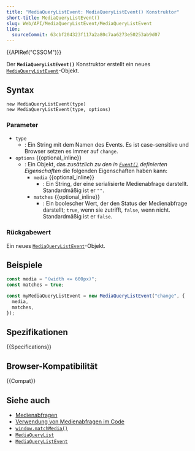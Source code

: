 ```yaml
---
title: "MediaQueryListEvent: MediaQueryListEvent() Konstruktor"
short-title: MediaQueryListEvent()
slug: Web/API/MediaQueryListEvent/MediaQueryListEvent
l10n:
  sourceCommit: 63cbf204323f117a2a80c7aa6273e50253ab9d07
---
```


{{APIRef("CSSOM")}}

Der **`MediaQueryListEvent()`** Konstruktor erstellt ein neues [`MediaQueryListEvent`](/de/docs/Web/API/MediaQueryListEvent)-Objekt.

## Syntax

```js-nolint
new MediaQueryListEvent(type)
new MediaQueryListEvent(type, options)
```

### Parameter

- `type`
  - : Ein String mit dem Namen des Events.
    Es ist case-sensitive und Browser setzen es immer auf `change`.
- `options` {{optional_inline}}
  - : Ein Objekt, das _zusätzlich zu den in [`Event()`](/de/docs/Web/API/Event/Event) definierten Eigenschaften_ die folgenden Eigenschaften haben kann:
    - `media` {{optional_inline}}
      - : Ein String, der eine serialisierte Medienabfrage darstellt. Standardmäßig ist er `""`.
    - `matches` {{optional_inline}}
      - : Ein boolescher Wert, der den Status der Medienabfrage darstellt; `true`, wenn sie zutrifft, `false`, wenn nicht. Standardmäßig ist er `false`.

### Rückgabewert

Ein neues [`MediaQueryListEvent`](/de/docs/Web/API/MediaQueryListEvent)-Objekt.

## Beispiele

```js
const media = "(width <= 600px)";
const matches = true;

const myMediaQueryListEvent = new MediaQueryListEvent("change", {
  media,
  matches,
});
```

## Spezifikationen

{{Specifications}}

## Browser-Kompatibilität

{{Compat}}

## Siehe auch

- [Medienabfragen](/de/docs/Web/CSS/CSS_media_queries/Using_media_queries)
- [Verwendung von Medienabfragen im Code](/de/docs/Web/CSS/CSS_media_queries/Testing_media_queries)
- [`window.matchMedia()`](/de/docs/Web/API/Window/matchMedia)
- [`MediaQueryList`](/de/docs/Web/API/MediaQueryList)
- [`MediaQueryListEvent`](/de/docs/Web/API/MediaQueryListEvent)
